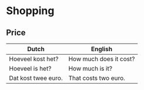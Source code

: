 # Shopping

## Price

| Dutch | English |
| ----- | ------- |
| Hoeveel kost het? | How much does it cost? |
| Hoeveel is het? | How much is it? |
| Dat kost twee euro. | That costs two euro. |
